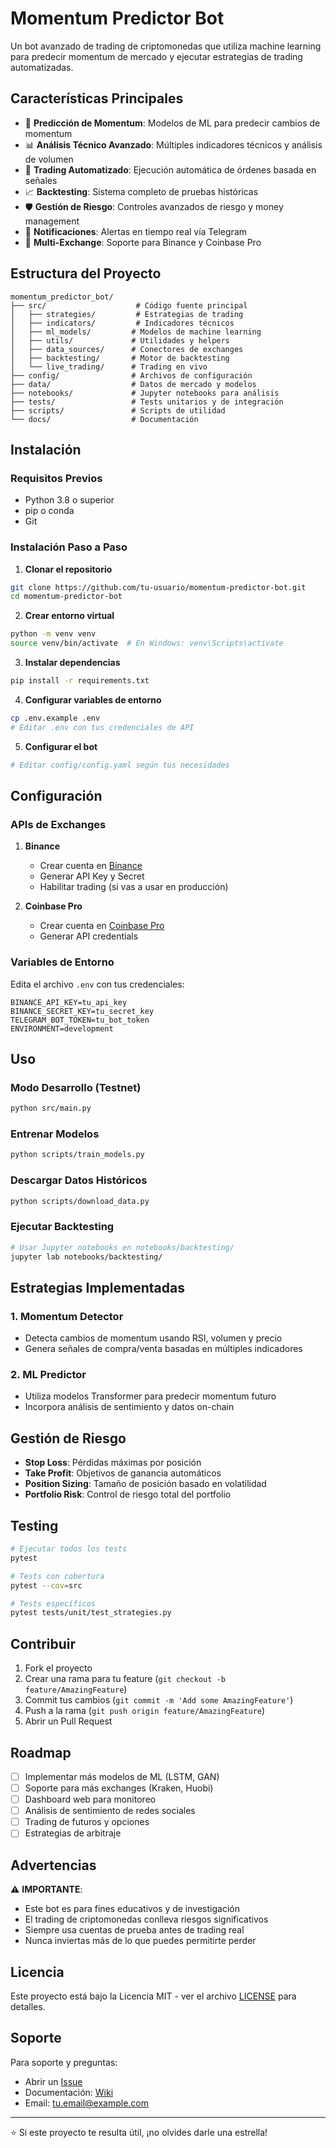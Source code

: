 # Momentum Predictor Bot

Un bot avanzado de trading de criptomonedas que utiliza machine learning para predecir momentum de mercado y ejecutar estrategias de trading automatizadas.

## Características Principales

- 🤖 **Predicción de Momentum**: Modelos de ML para predecir cambios de momentum
- 📊 **Análisis Técnico Avanzado**: Múltiples indicadores técnicos y análisis de volumen
- 🔄 **Trading Automatizado**: Ejecución automática de órdenes basada en señales
- 📈 **Backtesting**: Sistema completo de pruebas históricas
- 🛡️ **Gestión de Riesgo**: Controles avanzados de riesgo y money management
- 📱 **Notificaciones**: Alertas en tiempo real vía Telegram
- 🐳 **Multi-Exchange**: Soporte para Binance y Coinbase Pro

## Estructura del Proyecto

```
momentum_predictor_bot/
├── src/                    # Código fuente principal
│   ├── strategies/         # Estrategias de trading
│   ├── indicators/         # Indicadores técnicos
│   ├── ml_models/         # Modelos de machine learning
│   ├── utils/             # Utilidades y helpers
│   ├── data_sources/      # Conectores de exchanges
│   ├── backtesting/       # Motor de backtesting
│   └── live_trading/      # Trading en vivo
├── config/                # Archivos de configuración
├── data/                  # Datos de mercado y modelos
├── notebooks/             # Jupyter notebooks para análisis
├── tests/                 # Tests unitarios y de integración
├── scripts/               # Scripts de utilidad
└── docs/                  # Documentación
```

## Instalación

### Requisitos Previos

- Python 3.8 o superior
- pip o conda
- Git

### Instalación Paso a Paso

1. **Clonar el repositorio**
```bash
git clone https://github.com/tu-usuario/momentum-predictor-bot.git
cd momentum-predictor-bot
```

2. **Crear entorno virtual**
```bash
python -m venv venv
source venv/bin/activate  # En Windows: venv\Scripts\activate
```

3. **Instalar dependencias**
```bash
pip install -r requirements.txt
```

4. **Configurar variables de entorno**
```bash
cp .env.example .env
# Editar .env con tus credenciales de API
```

5. **Configurar el bot**
```bash
# Editar config/config.yaml según tus necesidades
```

## Configuración

### APIs de Exchanges

1. **Binance**
   - Crear cuenta en [Binance](https://binance.com)
   - Generar API Key y Secret
   - Habilitar trading (si vas a usar en producción)

2. **Coinbase Pro**
   - Crear cuenta en [Coinbase Pro](https://pro.coinbase.com)
   - Generar API credentials

### Variables de Entorno

Edita el archivo `.env` con tus credenciales:

```env
BINANCE_API_KEY=tu_api_key
BINANCE_SECRET_KEY=tu_secret_key
TELEGRAM_BOT_TOKEN=tu_bot_token
ENVIRONMENT=development
```

## Uso

### Modo Desarrollo (Testnet)

```bash
python src/main.py
```

### Entrenar Modelos

```bash
python scripts/train_models.py
```

### Descargar Datos Históricos

```bash
python scripts/download_data.py
```

### Ejecutar Backtesting

```bash
# Usar Jupyter notebooks en notebooks/backtesting/
jupyter lab notebooks/backtesting/
```

## Estrategias Implementadas

### 1. Momentum Detector
- Detecta cambios de momentum usando RSI, volumen y precio
- Genera señales de compra/venta basadas en múltiples indicadores

### 2. ML Predictor
- Utiliza modelos Transformer para predecir momentum futuro
- Incorpora análisis de sentimiento y datos on-chain

## Gestión de Riesgo

- **Stop Loss**: Pérdidas máximas por posición
- **Take Profit**: Objetivos de ganancia automáticos
- **Position Sizing**: Tamaño de posición basado en volatilidad
- **Portfolio Risk**: Control de riesgo total del portfolio

## Testing

```bash
# Ejecutar todos los tests
pytest

# Tests con cobertura
pytest --cov=src

# Tests específicos
pytest tests/unit/test_strategies.py
```

## Contribuir

1. Fork el proyecto
2. Crear una rama para tu feature (`git checkout -b feature/AmazingFeature`)
3. Commit tus cambios (`git commit -m 'Add some AmazingFeature'`)
4. Push a la rama (`git push origin feature/AmazingFeature`)
5. Abrir un Pull Request

## Roadmap

- [ ] Implementar más modelos de ML (LSTM, GAN)
- [ ] Soporte para más exchanges (Kraken, Huobi)
- [ ] Dashboard web para monitoreo
- [ ] Análisis de sentimiento de redes sociales
- [ ] Trading de futuros y opciones
- [ ] Estrategias de arbitraje

## Advertencias

⚠️ **IMPORTANTE**: 
- Este bot es para fines educativos y de investigación
- El trading de criptomonedas conlleva riesgos significativos
- Siempre usa cuentas de prueba antes de trading real
- Nunca inviertas más de lo que puedes permitirte perder

## Licencia

Este proyecto está bajo la Licencia MIT - ver el archivo [LICENSE](LICENSE) para detalles.

## Soporte

Para soporte y preguntas:
- Abrir un [Issue](https://github.com/tu-usuario/momentum-predictor-bot/issues)
- Documentación: [Wiki](https://github.com/tu-usuario/momentum-predictor-bot/wiki)
- Email: tu.email@example.com

---

⭐ Si este proyecto te resulta útil, ¡no olvides darle una estrella!
